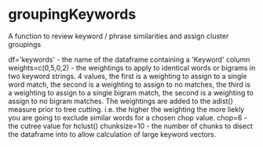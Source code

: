 # groupingKeywords
A function to review keyword / phrase similarities and assign cluster groupings

df='keywords' - the name of the dataframe containing a 'Keyword' column
weights=c(0,5,0,2) - the weightings to apply to identical words or bigrams in two keyword strings. 4 values, the first is a weighting to assign to a single word match, the second is a weighting to assign to no matches, the third is a weighting to assign to a single bigram match, the second is a weighting to assign to no bigram matches. The weightings are added to the adist() measure prior to tree cutting. i.e. the higher the weighting the more liekly you are going to exclude similar words for a chosen chop value. 
chop=6 - the cutree value for hclust()
chunksize=10 - the number of chunks to disect the dataframe into to allow calculation of large keyword vectors. 
